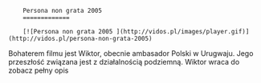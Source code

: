 
        Persona non grata 2005 
        =============
        
        [![Persona non grata 2005 ](http://vidos.pl/images/player.gif)](http://vidos.pl/persona-non-grata-2005)
        
        
 Bohaterem filmu jest Wiktor, obecnie ambasador Polski w Urugwaju. Jego przeszłość związana jest z działalnością podziemną. Wiktor wraca do zobacz pełny opis
    